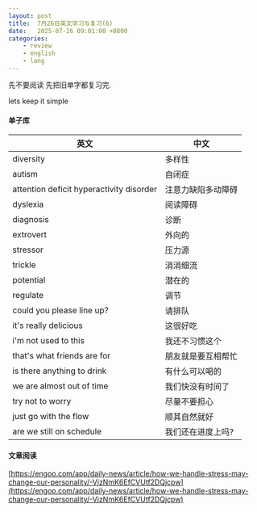 ```yaml
---
layout: post
title:  7月26日英文学习与复习(6)
date:   2025-07-26 09:01:00 +0800
categories: 
    - review
    - english
    - lang
---
```


先不要阅读 先把旧单字都复习完.

lets keep it simple

#### 单子库

英文 | 中文
-- | --
diversity | 多样性
autism | 自闭症
attention deficit hyperactivity disorder | 注意力缺陷多动障碍
dyslexia | 阅读障碍
diagnosis | 诊断
extrovert | 外向的
stressor | 压力源
trickle | 涓涓细流
potential | 潜在的
regulate | 调节
could you please line up? | 请排队
it's really delicious | 这很好吃
i'm not used to this | 我还不习惯这个
that's what friends are for | 朋友就是要互相帮忙
is there anything to drink | 有什么可以喝的
we are almost out of time | 我们快没有时间了
try not to worry | 尽量不要担心
just go with the flow | 顺其自然就好
are we still on schedule | 我们还在进度上吗?

#### 文章阅读

[https://engoo.com/app/daily-news/article/how-we-handle-stress-may-change-our-personality/-VizNmK6EfCVUtf2DQjcpw](https://engoo.com/app/daily-news/article/how-we-handle-stress-may-change-our-personality/-VizNmK6EfCVUtf2DQjcpw)
